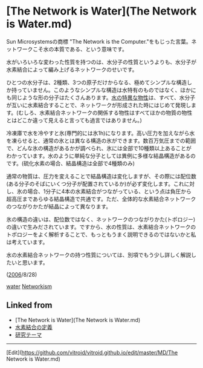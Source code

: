 # [The Network is Water](The Network is Water.md)

[](https://youtu.be/FtxLih3KeTA)



Sun Microsystemsの商標 "The Network is the Computer."をもじった言葉。ネットワークこそ水の本質である、という意味です。

水がいろいろな変わった性質を持つのは、水分子の性質というよりも、水分子が水素結合によって編み上げるネットワークのせいです。

ひとつの水分子は、2種類、3つの原子だけからなる、極めてシンプルな構造しか持っていません。このようなシンプルな構造は水特有のものではなく、ほかにも同じような形の分子はたくさんあります。[水の特異な物性](水の特異な物性.md)は、すべて、水分子が互いに水素結合することで、ネットワークが形成された時にはじめて発現します。(むしろ、水素結合ネットワークの関係する物性はすべてほかの物質の物性とはどこか違って見えると言っても過言ではありません。)

冷凍庫で水を冷やすと氷(専門的には氷1h)になります。高い圧力を加えながら水を凍らせると、通常の氷とは異なる構造の氷ができます。数百万気圧までの範囲で、どんな氷の構造があるかが調べられ、氷には全部で10種類以上あることがわかっています。水のように単純な分子としては異例に多様な結晶構造があるのです。(硫化水素の場合、結晶構造は全部で4種類のみ)

通常の物質は、圧力を変えることで結晶構造は変化しますが、その際には配位数(ある分子のそばにいくつ分子が配置されているか)が必ず変化します。これに対し、氷の場合、1分子に4本の水素結合がつながっている、という点は負圧から超高圧まであらゆる結晶構造で共通です。ただ、全体的な水素結合ネットワークのつながりかたが結晶によって異なります。

氷の構造の違いは、配位数ではなく、ネットワークのつながりかた(トポロジー)の違いで生みだされています。ですから、水の性質は、水素結合ネットワークのトポロジーをよく解析することで、もっともうまく説明できるのではないかと私は考えています。

水の水素結合ネットワークの持つ性質については、別項でもう少し詳しく解説したいと思います。

([2006](2006.md)/8/28)

[water](water.md) [Networkism](Networkism.md) 


## Linked from

* [The Network is Water](The Network is Water.md)
* [水素結合の定義](水素結合の定義.md)
* [研究テーマ](研究テーマ.md)


----
[Edit](https://github.com/vitroid/vitroid.github.io/edit/master/MD/The Network is Water.md)
